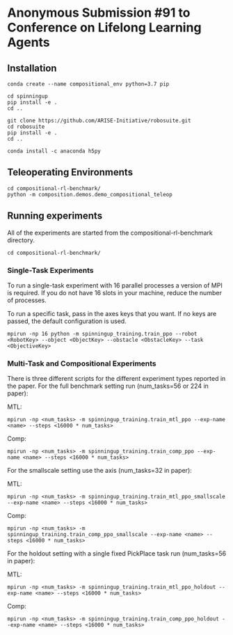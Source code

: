 # Anonymous Submission #91 to Conference on Lifelong Learning Agents

## Installation

```
conda create --name compositional_env python=3.7 pip

cd spinningup
pip install -e .
cd ..

git clone https://github.com/ARISE-Initiative/robosuite.git
cd robosuite
pip install -e .
cd ..

conda install -c anaconda h5py 
```

## Teleoperating Environments

```
cd compositional-rl-benchmark/
python -m composition.demos.demo_compositional_teleop
```

## Running experiments

All of the experiments are started from the compositional-rl-benchmark directory. 

```
cd compositional-rl-benchmark/
```

### Single-Task Experiments

To run a single-task experiment with 16 parallel processes a version of MPI is required.
If you do not have 16 slots in your machine, reduce the number of processes.

To run a specific task, pass in the axes keys that you want. If no keys are passed, 
the default configuration is used.

```
mpirun -np 16 python -m spinningup_training.train_ppo --robot <RobotKey> --object <ObjectKey> --obstacle <ObstacleKey> --task <ObjectiveKey>
```

### Multi-Task and Compositional Experiments

There is three different scripts for the different experiment types reported in the paper.
For the full benchmark setting run (num_tasks=56 or 224 in paper):

MTL:
```
mpirun -np <num_tasks> -m spinningup_training.train_mtl_ppo --exp-name <name> --steps <16000 * num_tasks>
```
Comp:
```
mpirun -np <num_tasks> -m spinningup_training.train_comp_ppo --exp-name <name> --steps <16000 * num_tasks>
```

For the smallscale setting use the axis (num_tasks=32 in paper):


MTL:
```
mpirun -np <num_tasks> -m spinningup_training.train_mtl_ppo_smallscale --exp-name <name> --steps <16000 * num_tasks>
```
Comp:
```
mpirun -np <num_tasks> -m spinningup_training.train_comp_ppo_smallscale --exp-name <name> --steps <16000 * num_tasks>
```


For the holdout setting with a single fixed PickPlace task run (num_tasks=56 in paper):

MTL:
```
mpirun -np <num_tasks> -m spinningup_training.train_mtl_ppo_holdout --exp-name <name> --steps <16000 * num_tasks>
```
Comp:
```
mpirun -np <num_tasks> -m spinningup_training.train_comp_ppo_holdout --exp-name <name> --steps <16000 * num_tasks>
```
